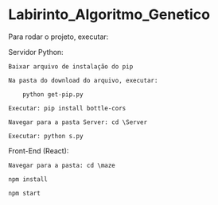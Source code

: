 # Labirinto_Algoritmo_Genetico

Para rodar o projeto, executar:

Servidor Python:

	Baixar arquivo de instalação do pip

	Na pasta do download do arquivo, executar:

		python get-pip.py
		
	Executar: pip install bottle-cors

	Navegar para a pasta Server: cd \Server

	Executar: python s.py
	
Front-End (React):

	Navegar para a pasta: cd \maze

	npm install
	
	npm start
